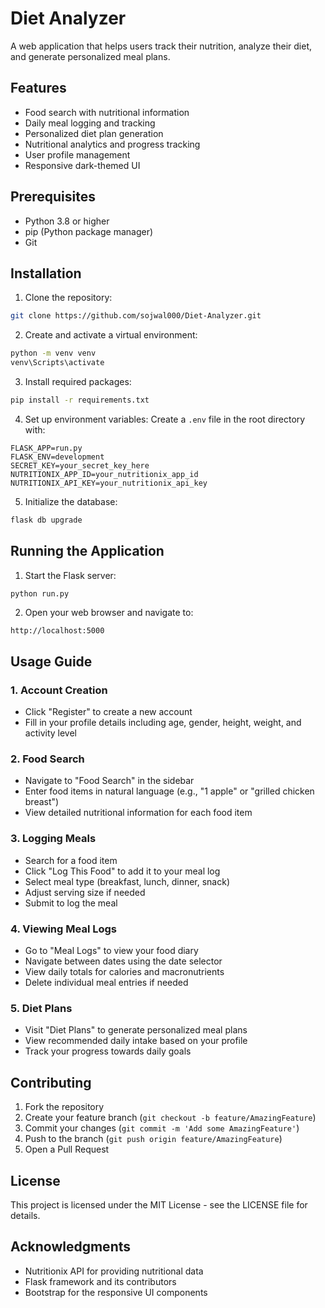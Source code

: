 # Diet Analyzer

A web application that helps users track their nutrition, analyze their diet, and generate personalized meal plans.

## Features

- Food search with nutritional information
- Daily meal logging and tracking
- Personalized diet plan generation
- Nutritional analytics and progress tracking
- User profile management
- Responsive dark-themed UI

## Prerequisites

- Python 3.8 or higher
- pip (Python package manager)
- Git

## Installation

1. Clone the repository:
```bash
git clone https://github.com/sojwal000/Diet-Analyzer.git
```

2. Create and activate a virtual environment:
```bash
python -m venv venv
venv\Scripts\activate
```

3. Install required packages:
```bash
pip install -r requirements.txt
```

4. Set up environment variables:
Create a `.env` file in the root directory with:
```
FLASK_APP=run.py
FLASK_ENV=development
SECRET_KEY=your_secret_key_here
NUTRITIONIX_APP_ID=your_nutritionix_app_id
NUTRITIONIX_API_KEY=your_nutritionix_api_key
```

5. Initialize the database:
```bash
flask db upgrade
```

## Running the Application

1. Start the Flask server:
```bash
python run.py
```

2. Open your web browser and navigate to:
```
http://localhost:5000
```

## Usage Guide

### 1. Account Creation
- Click "Register" to create a new account
- Fill in your profile details including age, gender, height, weight, and activity level

### 2. Food Search
- Navigate to "Food Search" in the sidebar
- Enter food items in natural language (e.g., "1 apple" or "grilled chicken breast")
- View detailed nutritional information for each food item

### 3. Logging Meals
- Search for a food item
- Click "Log This Food" to add it to your meal log
- Select meal type (breakfast, lunch, dinner, snack)
- Adjust serving size if needed
- Submit to log the meal

### 4. Viewing Meal Logs
- Go to "Meal Logs" to view your food diary
- Navigate between dates using the date selector
- View daily totals for calories and macronutrients
- Delete individual meal entries if needed

### 5. Diet Plans
- Visit "Diet Plans" to generate personalized meal plans
- View recommended daily intake based on your profile
- Track your progress towards daily goals

## Contributing

1. Fork the repository
2. Create your feature branch (`git checkout -b feature/AmazingFeature`)
3. Commit your changes (`git commit -m 'Add some AmazingFeature'`)
4. Push to the branch (`git push origin feature/AmazingFeature`)
5. Open a Pull Request

## License

This project is licensed under the MIT License - see the LICENSE file for details.

## Acknowledgments

- Nutritionix API for providing nutritional data
- Flask framework and its contributors
- Bootstrap for the responsive UI components

